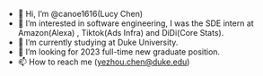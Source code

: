 - 👋 Hi, I’m @canoe1616(Lucy Chen)
- 👀 I’m interested in software engineering, I was the SDE intern at Amazon(Alexa) , Tiktok(Ads Infra) and DiDi(Core Stats).
- 🌱 I’m currently studying at Duke University.
- 💞️ I’m looking for 2023 full-time new graduate position.
- 📫 How to reach me (yezhou.chen@duke.edu)

<!---
canoe1616/canoe1616 is a ✨ special ✨ repository because its `README.md` (this file) appears on your GitHub profile.
You can click the Preview link to take a look at your changes.
--->
